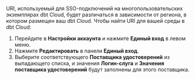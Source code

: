 URI, используемый для SSO-подключений на многопользовательских экземплярах dbt Cloud, будет различаться в зависимости от региона, в котором размещен ваш dbt Cloud. Чтобы найти URI для вашей среды в dbt Cloud:

1. Перейдите в **Настройки аккаунта** и нажмите **Единый вход** в левом меню.
2. Нажмите **Редактировать** в панели **Единый вход**.
3. Выберите соответствующего **Поставщика удостоверений** из выпадающего списка, и значения **Логин-слуга** и **Значения поставщика удостоверений** будут заполнены для этого поставщика.

<Lightbox src="/img/docs/dbt-cloud/access-control/sso-uri.png" title="Пример значений поставщика удостоверений для провайдера SAML 2.0" />